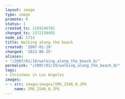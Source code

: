 ```yaml
---
layout: image
type: image
promote: 0
status: 1
created_ts: 1169196702
changed_ts: 1372159492
node_id: 1714
title: Walking along the beach
created: '2007-01-19'
changed: '2013-06-25'
aliases:
- "/2007/01/19/walking_along_the_beach_0/"
permalink: "/2007/01/19/walking_along_the_beach_0/"
tags:
- Christmas in Los Angeles
images:
- - src: image/images/IMG_2546_0.JPG
    name: IMG_2546_0.JPG
---
```


